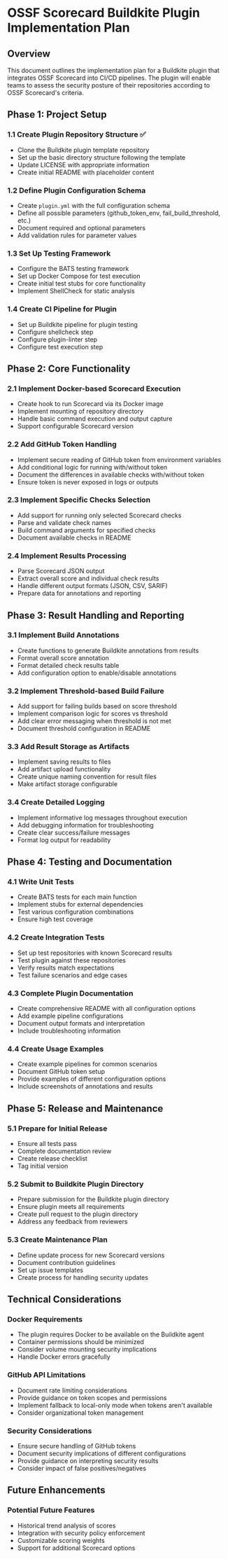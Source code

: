 # OSSF Scorecard Buildkite Plugin Implementation Plan

## Overview

This document outlines the implementation plan for a Buildkite plugin that integrates OSSF Scorecard into CI/CD pipelines. The plugin will enable teams to assess the security posture of their repositories according to OSSF Scorecard's criteria.

## Phase 1: Project Setup

### 1.1 Create Plugin Repository Structure ✅
- Clone the Buildkite plugin template repository
- Set up the basic directory structure following the template
- Update LICENSE with appropriate information
- Create initial README with placeholder content

### 1.2 Define Plugin Configuration Schema
- Create `plugin.yml` with the full configuration schema
- Define all possible parameters (github_token_env, fail_build_threshold, etc.)
- Document required and optional parameters
- Add validation rules for parameter values

### 1.3 Set Up Testing Framework
- Configure the BATS testing framework
- Set up Docker Compose for test execution
- Create initial test stubs for core functionality
- Implement ShellCheck for static analysis

### 1.4 Create CI Pipeline for Plugin
- Set up Buildkite pipeline for plugin testing
- Configure shellcheck step
- Configure plugin-linter step
- Configure test execution step

## Phase 2: Core Functionality

### 2.1 Implement Docker-based Scorecard Execution
- Create hook to run Scorecard via its Docker image
- Implement mounting of repository directory
- Handle basic command execution and output capture
- Support configurable Scorecard version

### 2.2 Add GitHub Token Handling
- Implement secure reading of GitHub token from environment variables
- Add conditional logic for running with/without token
- Document the differences in available checks with/without token
- Ensure token is never exposed in logs or outputs

### 2.3 Implement Specific Checks Selection
- Add support for running only selected Scorecard checks
- Parse and validate check names
- Build command arguments for specified checks
- Document available checks in README

### 2.4 Implement Results Processing
- Parse Scorecard JSON output
- Extract overall score and individual check results
- Handle different output formats (JSON, CSV, SARIF)
- Prepare data for annotations and reporting

## Phase 3: Result Handling and Reporting

### 3.1 Implement Build Annotations
- Create functions to generate Buildkite annotations from results
- Format overall score annotation
- Format detailed check results table
- Add configuration option to enable/disable annotations

### 3.2 Implement Threshold-based Build Failure
- Add support for failing builds based on score threshold
- Implement comparison logic for scores vs threshold
- Add clear error messaging when threshold is not met
- Document threshold configuration in README

### 3.3 Add Result Storage as Artifacts
- Implement saving results to files
- Add artifact upload functionality
- Create unique naming convention for result files
- Make artifact storage configurable

### 3.4 Create Detailed Logging
- Implement informative log messages throughout execution
- Add debugging information for troubleshooting
- Create clear success/failure messages
- Format log output for readability

## Phase 4: Testing and Documentation

### 4.1 Write Unit Tests
- Create BATS tests for each main function
- Implement stubs for external dependencies
- Test various configuration combinations
- Ensure high test coverage

### 4.2 Create Integration Tests
- Set up test repositories with known Scorecard results
- Test plugin against these repositories
- Verify results match expectations
- Test failure scenarios and edge cases

### 4.3 Complete Plugin Documentation
- Create comprehensive README with all configuration options
- Add example pipeline configurations
- Document output formats and interpretation
- Include troubleshooting information

### 4.4 Create Usage Examples
- Create example pipelines for common scenarios
- Document GitHub token setup
- Provide examples of different configuration options
- Include screenshots of annotations and results

## Phase 5: Release and Maintenance

### 5.1 Prepare for Initial Release
- Ensure all tests pass
- Complete documentation review
- Create release checklist
- Tag initial version

### 5.2 Submit to Buildkite Plugin Directory
- Prepare submission for the Buildkite plugin directory
- Ensure plugin meets all requirements
- Create pull request to the plugin directory
- Address any feedback from reviewers

### 5.3 Create Maintenance Plan
- Define update process for new Scorecard versions
- Document contribution guidelines
- Set up issue templates
- Create process for handling security updates

## Technical Considerations

### Docker Requirements
- The plugin requires Docker to be available on the Buildkite agent
- Container permissions should be minimized
- Consider volume mounting security implications
- Handle Docker errors gracefully

### GitHub API Limitations
- Document rate limiting considerations
- Provide guidance on token scopes and permissions
- Implement fallback to local-only mode when tokens aren't available
- Consider organizational token management

### Security Considerations
- Ensure secure handling of GitHub tokens
- Document security implications of different configurations
- Provide guidance on interpreting security results
- Consider impact of false positives/negatives

## Future Enhancements

### Potential Future Features
- Historical trend analysis of scores
- Integration with security policy enforcement
- Customizable scoring weights
- Support for additional Scorecard options
